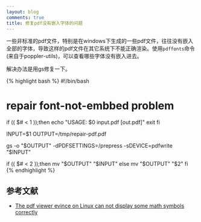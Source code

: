 ```yaml
---
layout: blog
comments: true
title: 修复pdf没有嵌入字体的问题
---
```


一些非标准的pdf文件，特别是在windows下生成的一些pdf文件，往往没有嵌入全部的字体，导致这样的pdf文件在其它系统下不能正确渲染。使用`pdffonts`命令(来自于poppler-utils)，可以查看哪些字体没有嵌入进去。

解决办法是用gs修复一下。

{% highlight bash %}
#!/bin/bash
# repair font-not-embbed problem

if (( $# < 1 ));then
	echo "USAGE: $0 input.pdf [out.pdf]"
	exit
fi

INPUT=$1
OUTPUT=/tmp/repair-pdf.pdf

gs -o "$OUTPUT" -dPDFSETTINGS=/prepress -sDEVICE=pdfwrite "$INPUT"

if (( $# < 2 ));then
	mv "$OUTPUT" "$INPUT"
else
	mv "$OUTPUT" "$2"
fi
{% endhighlight %}

## 参考文献

  * [The pdf viewer evince on Linux can not display some math symbols correctly](http://stackoverflow.com/questions/10277418/the-pdf-viewer-evince-on-linux-can-not-display-some-math-symbols-correctly)

